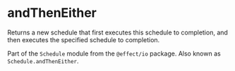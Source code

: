 # andThenEither

Returns a new schedule that first executes this schedule to completion, and
then executes the specified schedule to completion.

Part of the `Schedule` module from the `@effect/io` package. Also known as `Schedule.andThenEither`.
